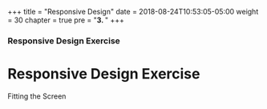 +++
title = "Responsive Design"
date = 2018-08-24T10:53:05-05:00
weight = 30
chapter = true
pre = "<b>3. </b>"
+++

### Responsive Design Exercise

# Responsive Design Exercise

Fitting the Screen
